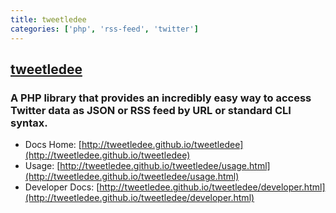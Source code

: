 ```yaml
---
title: tweetledee
categories: ['php', 'rss-feed', 'twitter']
---
```

## [tweetledee](https://github.com/tweetledee/tweetledee)

### A PHP library that provides an incredibly easy way to access Twitter data as JSON or RSS feed by URL or standard CLI syntax.  

- Docs Home: [http://tweetledee.github.io/tweetledee](http://tweetledee.github.io/tweetledee)
- Usage: [http://tweetledee.github.io/tweetledee/usage.html](http://tweetledee.github.io/tweetledee/usage.html)
- Developer Docs: [http://tweetledee.github.io/tweetledee/developer.html](http://tweetledee.github.io/tweetledee/developer.html)
